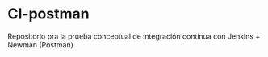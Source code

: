 # CI-postman
Repositorio pra la prueba conceptual de integración continua con Jenkins + Newman (Postman)
